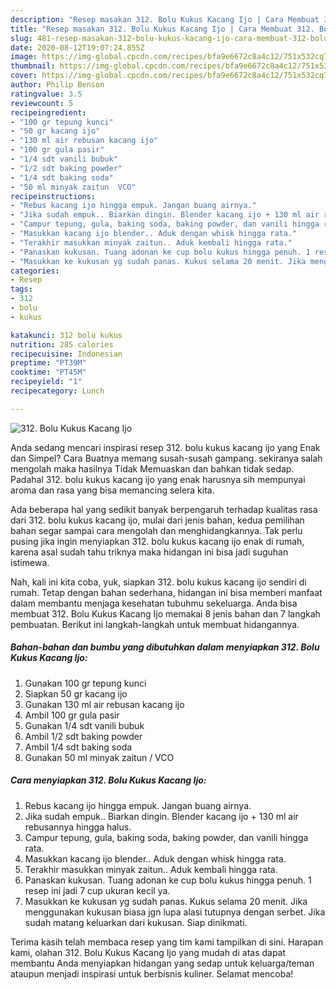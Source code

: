 ```yaml
---
description: "Resep masakan 312. Bolu Kukus Kacang Ijo | Cara Membuat 312. Bolu Kukus Kacang Ijo Yang Enak dan Simpel"
title: "Resep masakan 312. Bolu Kukus Kacang Ijo | Cara Membuat 312. Bolu Kukus Kacang Ijo Yang Enak dan Simpel"
slug: 481-resep-masakan-312-bolu-kukus-kacang-ijo-cara-membuat-312-bolu-kukus-kacang-ijo-yang-enak-dan-simpel
date: 2020-08-12T19:07:24.855Z
image: https://img-global.cpcdn.com/recipes/bfa9e6672c8a4c12/751x532cq70/312-bolu-kukus-kacang-ijo-foto-resep-utama.jpg
thumbnail: https://img-global.cpcdn.com/recipes/bfa9e6672c8a4c12/751x532cq70/312-bolu-kukus-kacang-ijo-foto-resep-utama.jpg
cover: https://img-global.cpcdn.com/recipes/bfa9e6672c8a4c12/751x532cq70/312-bolu-kukus-kacang-ijo-foto-resep-utama.jpg
author: Philip Benson
ratingvalue: 3.5
reviewcount: 5
recipeingredient:
- "100 gr tepung kunci"
- "50 gr kacang ijo"
- "130 ml air rebusan kacang ijo"
- "100 gr gula pasir"
- "1/4 sdt vanili bubuk"
- "1/2 sdt baking powder"
- "1/4 sdt baking soda"
- "50 ml minyak zaitun  VCO"
recipeinstructions:
- "Rebus kacang ijo hingga empuk. Jangan buang airnya."
- "Jika sudah empuk.. Biarkan dingin. Blender kacang ijo + 130 ml air rebusannya hingga halus."
- "Campur tepung, gula, baking soda, baking powder, dan vanili hingga rata."
- "Masukkan kacang ijo blender.. Aduk dengan whisk hingga rata."
- "Terakhir masukkan minyak zaitun.. Aduk kembali hingga rata."
- "Panaskan kukusan. Tuang adonan ke cup bolu kukus hingga penuh. 1 resep ini jadi 7 cup ukuran kecil ya."
- "Masukkan ke kukusan yg sudah panas. Kukus selama 20 menit. Jika menggunakan kukusan biasa jgn lupa alasi tutupnya dengan serbet. Jika sudah matang keluarkan dari kukusan. Siap dinikmati."
categories:
- Resep
tags:
- 312
- bolu
- kukus

katakunci: 312 bolu kukus 
nutrition: 285 calories
recipecuisine: Indonesian
preptime: "PT39M"
cooktime: "PT45M"
recipeyield: "1"
recipecategory: Lunch

---
```



![312. Bolu Kukus Kacang Ijo](https://img-global.cpcdn.com/recipes/bfa9e6672c8a4c12/751x532cq70/312-bolu-kukus-kacang-ijo-foto-resep-utama.jpg)

Anda sedang mencari inspirasi resep 312. bolu kukus kacang ijo yang Enak dan Simpel? Cara Buatnya memang susah-susah gampang. sekiranya salah mengolah maka hasilnya Tidak Memuaskan dan bahkan tidak sedap. Padahal 312. bolu kukus kacang ijo yang enak harusnya sih mempunyai aroma dan rasa yang bisa memancing selera kita.



Ada beberapa hal yang sedikit banyak berpengaruh terhadap kualitas rasa dari 312. bolu kukus kacang ijo, mulai dari jenis bahan, kedua pemilihan bahan segar sampai cara mengolah dan menghidangkannya. Tak perlu pusing jika ingin menyiapkan 312. bolu kukus kacang ijo enak di rumah, karena asal sudah tahu triknya maka hidangan ini bisa jadi suguhan istimewa.


Nah, kali ini kita coba, yuk, siapkan 312. bolu kukus kacang ijo sendiri di rumah. Tetap dengan bahan sederhana, hidangan ini bisa memberi manfaat dalam membantu menjaga kesehatan tubuhmu sekeluarga. Anda bisa membuat 312. Bolu Kukus Kacang Ijo memakai 8 jenis bahan dan 7 langkah pembuatan. Berikut ini langkah-langkah untuk membuat hidangannya.

<!--inarticleads1-->

##### Bahan-bahan dan bumbu yang dibutuhkan dalam menyiapkan 312. Bolu Kukus Kacang Ijo:

1. Gunakan 100 gr tepung kunci
1. Siapkan 50 gr kacang ijo
1. Gunakan 130 ml air rebusan kacang ijo
1. Ambil 100 gr gula pasir
1. Gunakan 1/4 sdt vanili bubuk
1. Ambil 1/2 sdt baking powder
1. Ambil 1/4 sdt baking soda
1. Gunakan 50 ml minyak zaitun / VCO




<!--inarticleads2-->

##### Cara menyiapkan 312. Bolu Kukus Kacang Ijo:

1. Rebus kacang ijo hingga empuk. Jangan buang airnya.
1. Jika sudah empuk.. Biarkan dingin. Blender kacang ijo + 130 ml air rebusannya hingga halus.
1. Campur tepung, gula, baking soda, baking powder, dan vanili hingga rata.
1. Masukkan kacang ijo blender.. Aduk dengan whisk hingga rata.
1. Terakhir masukkan minyak zaitun.. Aduk kembali hingga rata.
1. Panaskan kukusan. Tuang adonan ke cup bolu kukus hingga penuh. 1 resep ini jadi 7 cup ukuran kecil ya.
1. Masukkan ke kukusan yg sudah panas. Kukus selama 20 menit. Jika menggunakan kukusan biasa jgn lupa alasi tutupnya dengan serbet. Jika sudah matang keluarkan dari kukusan. Siap dinikmati.




Terima kasih telah membaca resep yang tim kami tampilkan di sini. Harapan kami, olahan 312. Bolu Kukus Kacang Ijo yang mudah di atas dapat membantu Anda menyiapkan hidangan yang sedap untuk keluarga/teman ataupun menjadi inspirasi untuk berbisnis kuliner. Selamat mencoba!

